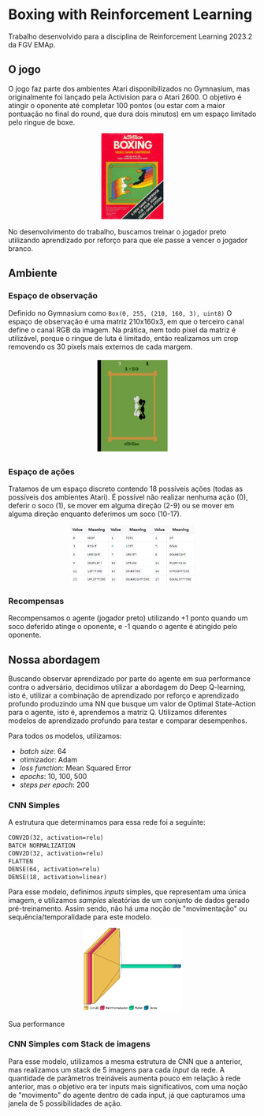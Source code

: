 # Boxing with Reinforcement Learning
Trabalho desenvolvido para a disciplina de Reinforcement Learning 2023.2 da FGV EMAp.


## O jogo
O jogo faz parte dos ambientes Atari disponibilizados no Gymnasium, mas originalmente foi lançado pela Activision para o Atari 2600. O objetivo é atingir o oponente até completar 100 pontos (ou estar com a maior pontuação no final do round, que dura dois minutos) em um espaço limitado pelo ringue de boxe.

<div align="center">
	<img src = "img/Boxing_Coverart.png" width=25%> 
</div>

No desenvolvimento do trabalho, buscamos treinar o jogador preto utilizando aprendizado por reforço para que ele passe a vencer o jogador branco. 

## Ambiente
### Espaço de observação

Definido no Gymnasium como `Box(0, 255, (210, 160, 3), uint8)`
O espaço de observação é uma matriz 210x160x3, em que o terceiro canal define o canal RGB da imagem. Na prática, nem todo pixel da matriz é utilizável, porque o ringue de luta é limitado, então realizamos um crop removendo os 30 pixels mais externos de cada margem.  

<div align="center">
	<img src = "img/boxing.jpg" width=30%> 
</div>

### Espaço de ações

Tratamos de um espaço discreto contendo 18 possíveis ações (todas as possíveis dos ambientes Atari). É possível não realizar nenhuma ação (0), deferir o soco (1), se mover em alguma direção (2-9) ou se mover em alguma direção enquanto deferimos um soco (10-17). 

<div align="center">
	<img src = "img/action.png" width=50%> 
</div>

### Recompensas
Recompensamos o agente (jogador preto) utilizando +1 ponto quando um soco deferido atinge o oponente, e -1 quando o agente é atingido pelo oponente.

## Nossa abordagem
Buscando observar aprendizado por parte do agente em sua performance contra o adversário, decidimos utilizar a abordagem do Deep Q-learning, isto é, utilizar a combinação de aprendizado por reforço e aprendizado profundo produzindo uma NN que busque um valor de Optimal State-Action para o agente, isto é, aprendemos a matriz Q. Utilizamos diferentes modelos de aprendizado profundo para testar e comparar desempenhos.

Para todos os modelos, utilizamos:
* _batch size_: 64
* otimizador: Adam
* _loss function_: Mean Squared Error
* _epochs_: 10, 100, 500
* _steps per epoch_: 200

### CNN Simples
A estrutura que determinamos para essa rede foi a seguinte:

```
CONV2D(32, activation=relu)
BATCH NORMALIZATION
CONV2D(32, activation=relu)
FLATTEN 
DENSE(64, activation=relu)
DENSE(18, activation=linear)
```

Para esse modelo, definimos _inputs_ simples, que representam uma única imagem, e utilizamos _samples_ aleatórias de um conjunto de dados gerado pré-treinamento. Assim sendo, não há uma noção de "movimentação" ou sequência/temporalidade para este modelo.

<div align="center">
	<img src = "img/cnn1.png" width=40%> 
</div>

Sua performance 

### CNN Simples com Stack de imagens

Para esse modelo, utilizamos a mesma estrutura de CNN que a anterior, mas realizamos um stack de 5 imagens para cada _input_ da rede. A quantidade de parâmetros treináveis aumenta pouco em relação à rede anterior, mas o objetivo era ter inputs mais significativos, com uma noção de "movimento" do agente dentro de cada input, já que capturamos uma janela de 5 possibilidades de ação. 
